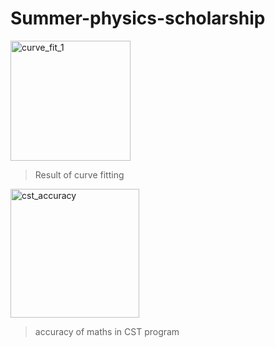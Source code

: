 # Summer-physics-scholarship

<img width="192" alt="curve_fit_1" src="https://user-images.githubusercontent.com/92110572/175260641-71a737cf-f66c-4a05-a89b-e0b74168a8a8.png">

> Result of curve fitting

<img width="206" alt="cst_accuracy" src="https://user-images.githubusercontent.com/92110572/175261409-96f3fc9a-90c2-40a5-a158-4cae39de1d1a.png">

> accuracy of maths in CST program 
